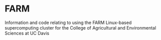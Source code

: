 # FARM
Information and code relating to using the FARM Linux-based supercomputing cluster for the College of Agricultural and Environmental Sciences at UC Davis
